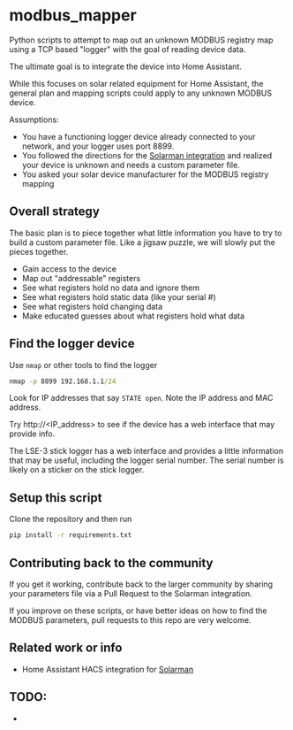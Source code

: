 # modbus_mapper
Python scripts to attempt to map out an unknown MODBUS registry map using a TCP based "logger" with the goal of reading device data.

The ultimate goal is to integrate the device into Home Assistant.

While this focuses on solar related equipment for Home Assistant, the general plan and mapping scripts could apply to any unknown MODBUS device.

Assumptions:
- You have a functioning logger device already connected to your network, and your logger uses port 8899.
- You followed the directions for the [Solarman integration](https://github.com/StephanJoubert/home_assistant_solarman/) and realized your device is unknown and needs a custom parameter file.
- You asked your solar device manufacturer for the MODBUS registry mapping

## Overall strategy
The basic plan is to piece together what little information you have to try to build a custom parameter file.  Like a jigsaw puzzle, we will slowly put the pieces together.

- Gain access to the device
- Map out "addressable" registers
- See what registers hold no data and ignore them
- See what registers hold static data (like your serial #)
- See what registers hold changing data
- Make educated guesses about what registers hold what data

## Find the logger device


Use `nmap` or other tools to find the logger

```cmd
nmap -p 8899 192.168.1.1/24
```
Look for IP addresses that say `STATE open`.  Note the IP address and MAC address.

Try http://<IP_address> to see if the device has a web interface that may provide info.

The LSE-3 stick logger has a web interface and provides a little information that may be useful, including the logger serial number.  The serial number is likely on a sticker on the stick logger.

## Setup this script

Clone the repository and then run
```cmd
pip install -r requirements.txt
```


## Contributing back to the community
If you get it working, contribute back to the larger community by sharing your parameters file via a Pull Request to the Solarman integration.

If you improve on these scripts, or have better ideas on how to find the MODBUS parameters, pull requests to this repo are very welcome.

## Related work or info
- Home Assistant HACS integration for [Solarman](https://github.com/StephanJoubert/home_assistant_solarman/)




## TODO:
- 